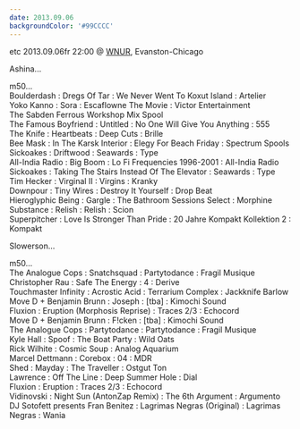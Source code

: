 ```yaml
---
date: 2013.09.06
backgroundColor: '#99CCCC'
---
```


etc 2013.09.06fr 22:00 @ [WNUR](http://www.wnur.org/), Evanston-Chicago  

Ashina...  


m50...  
Boulderdash : Dregs Of Tar : We Never Went To Koxut Island : Artelier  
Yoko Kanno : Sora : Escaflowne The Movie : Victor Entertainment  
The Sabden Ferrous Workshop Mix Spool  
The Famous Boyfriend : Untitled : No One Will Give You Anything : 555  
The Knife : Heartbeats : Deep Cuts : Brille  
Bee Mask : In The Karsk Interior : Elegy For Beach Friday : Spectrum Spools  
Sickoakes : Driftwood : Seawards : Type  
All-India Radio : Big Boom : Lo Fi Frequencies 1996-2001 : All-India Radio  
Sickoakes : Taking The Stairs Instead Of The Elevator : Seawards : Type  
Tim Hecker : Virginal II : Virgins : Kranky  
Downpour : Tiny Wires : Destroy It Yourself : Drop Beat  
Hieroglyphic Being : Gargle : The Bathroom Sessions Select : Morphine  
Substance : Relish : Relish : Scion  
Superpitcher : Love Is Stronger Than Pride : 20 Jahre Kompakt Kollektion 2 : Kompakt  

Slowerson...  


m50...  
The Analogue Cops : Snatchsquad : Partytodance : Fragil Musique  
Christopher Rau : Safe The Energy : 4 : Derive  
Touchmaster Infinity : Acrostic Acid : Terrarium Complex : Jackknife Barlow  
Move D + Benjamin Brunn : Joseph : \[tba\] : Kimochi Sound  
Fluxion : Eruption (Morphosis Reprise) : Traces 2/3 : Echocord  
Move D + Benjamin Brunn : F!cken : \[tba\] : Kimochi Sound  
The Analogue Cops : Partytodance : Partytodance : Fragil Musique  
Kyle Hall : Spoof : The Boat Party : Wild Oats  
Rick Wilhite : Cosmic Soup : Analog Aquarium  
Marcel Dettmann : Corebox : 04 : MDR  
Shed : Mayday : The Traveller : Ostgut Ton  
Lawrence : Off The Line : Deep Summer Hole : Dial  
Fluxion : Eruption : Traces 2/3 : Echocord  
Vidinovski : Night Sun (AntonZap Remix) : The 6th Argument : Argumento  
DJ Sotofett presents Fran Benitez : Lagrimas Negras (Original) : Lagrimas Negras : Wania